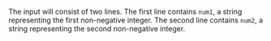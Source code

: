 The input will consist of two lines.
The first line contains `num1`, a string representing the first non-negative integer.
The second line contains `num2`, a string representing the second non-negative integer.